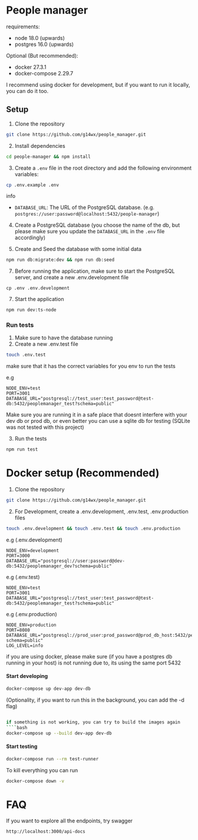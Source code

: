 # People manager

requirements:
- node 18.0 (upwards)
- postgres 16.0 (upwards)

Optional (But recommended):
- docker 27.3.1
- docker-compose 2.29.7

I recommend using docker for development, but if you want to run it locally, you can do it too.

## Setup
1. Clone the repository
```bash
git clone https://github.com/g14wx/people_manager.git
```
2. Install dependencies
```bash
cd people-manager && npm install
```
3. Create a `.env` file in the root directory and add the following environment variables:
```bash
cp .env.example .env
```
info
- `DATABASE_URL`: The URL of the PostgreSQL database. (e.g. `postgres://user:password@localhost:5432/people-manager`)

4. Create a PostgreSQL database (you choose the name of the db, but please make sure you update the `DATABASE_URL` in the `.env` file accordingly)

6. Create and Seed the database with some initial data
```bash
npm run db:migrate:dev && npm run db:seed
```
7. Before running the application, make sure to start the PostgreSQL server, and create a new .env.development file

```shell
cp .env .env.development
````
7. Start the application
```bash
npm run dev:ts-node
```

### Run tests
1. Make sure to have the database running
2. Create a new .env.test file
```bash
touch .env.test
```
make sure that it has the correct variables for you env to run the tests

e.g

````dotenv
NODE_ENV=test
PORT=3001
DATABASE_URL="postgresql://test_user:test_password@test-db:5432/peoplemanager_test?schema=public"
````
Make sure you are running it in a safe place that doesnt interfere with your dev db or prod db, or even better you can use a sqlite db for testing (SQLite was not tested with this project)

3. Run the tests
```bash
npm run test
```


# Docker setup (Recommended) 

1. Clone the repository
```bash
git clone https://github.com/g14wx/people_manager.git
```
2. For Development, create a .env.development, .env.test, .env.production files
```bash
touch .env.development && touch .env.test && touch .env.production
```

e.g (.env.development)
```dotenv
NODE_ENV=development
PORT=3000
DATABASE_URL="postgresql://user:password@dev-db:5432/peoplemanager_dev?schema=public"
```

e.g (.env.test)
```dotenv
NODE_ENV=test
PORT=3001
DATABASE_URL="postgresql://test_user:test_password@test-db:5432/peoplemanager_test?schema=public"
```

e.g (.env.production)
```dotenv
NODE_ENV=production
PORT=8080
DATABASE_URL="postgresql://prod_user:prod_password@prod_db_host:5432/peoplemanager?schema=public"
LOG_LEVEL=info
```

if you are using docker, please make sure (if you have a postgres db running in your host) is not running due to, its using the same port 5432

#### Start developing
```bash
docker-compose up dev-app dev-db
```

(Optionality, if you want to run this in the background, you can add the -d flag)

```bash

if something is not working, you can try to build the images again
````bash
docker-compose up --build dev-app dev-db
````

#### Start testing 
```bash
docker-compose run --rm test-runner
```


To kill everything you can run
```bash
docker-compose down -v
```


# FAQ

If you want to explore all the endpoints, try swagger
```bash
http://localhost:3000/api-docs
```
